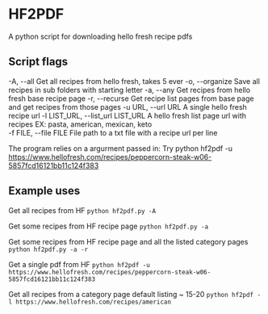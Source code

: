 # HF2PDF
A python script for downloading hello fresh recipe pdfs

## Script flags
  -A, --all             Get all recipes from hello fresh, takes 5 ever
  -o, --organize        Save all recipes in sub folders with starting letter
  -a, --any             Get recipes from hello fresh base recipe page
  -r, --recurse         Get recipe list pages from base page and get recipes from those pages
  -u URL, --url URL     A single hello fresh recipe url
  -l LIST_URL, --list_url LIST_URL
                        A hello fresh list page url with recipes EX: pasta, american, mexican, keto       
  -f FILE, --file FILE  File path to a txt file with a recipe url per line

The program relies on a argurment passed in: Try python hf2pdf -u
https://www.hellofresh.com/recipes/peppercorn-steak-w06-5857fcd16121bb11c124f383

## Example uses
Get all recipes from HF `python hf2pdf.py -A`

Get some recipes from HF recipe page `python hf2pdf.py -a`

Get some recipes from HF recipe page and all the listed category pages `python hf2pdf.py -a -r`

Get a single pdf from HF `python hf2pdf -u https://www.hellofresh.com/recipes/peppercorn-steak-w06-5857fcd16121bb11c124f383`

Get all recipes from a category page default listing ~ 15-20 `python hf2pdf -l https://www.hellofresh.com/recipes/american`
